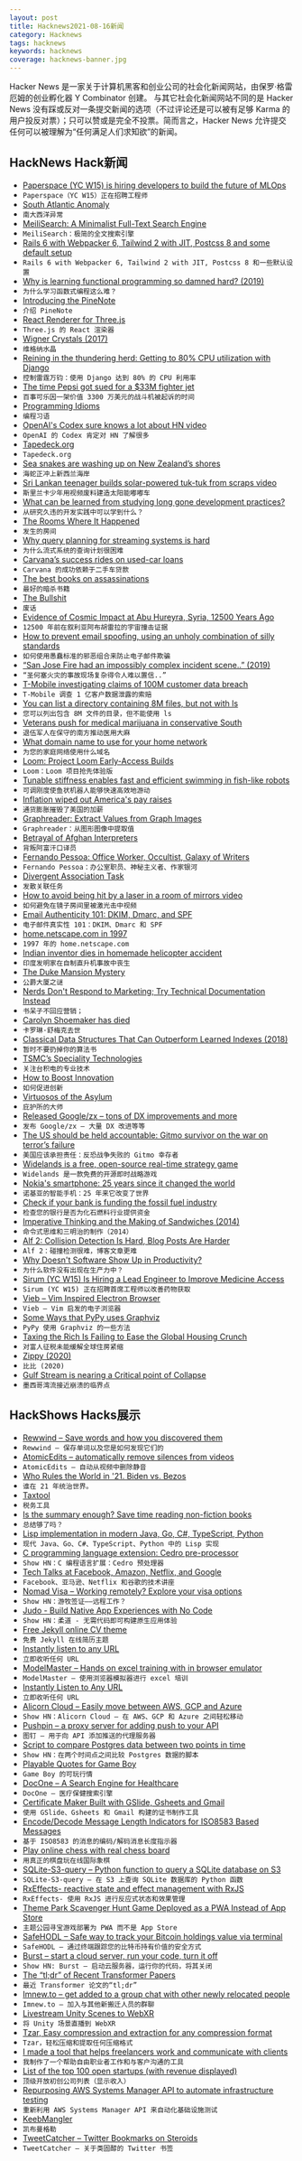 ```yaml
---
layout: post
title: Hacknews2021-08-16新闻
category: Hacknews
tags: hacknews
keywords: hacknews
coverage: hacknews-banner.jpg
---
```


Hacker News 是一家关于计算机黑客和创业公司的社会化新闻网站，由保罗·格雷厄姆的创业孵化器 Y Combinator 创建。
与其它社会化新闻网站不同的是 Hacker News 没有踩或反对一条提交新闻的选项（不过评论还是可以被有足够 Karma 的用户投反对票）；只可以赞或是完全不投票。简而言之，Hacker News 允许提交任何可以被理解为“任何满足人们求知欲”的新闻。

## HackNews Hack新闻


- [Paperspace (YC W15) is hiring developers to build the future of MLOps](https://www.paperspace.com/careers)
- `Paperspace（YC W15）正在招聘工程师`
- [South Atlantic Anomaly](https://en.wikipedia.org/wiki/South_Atlantic_Anomaly)
- `南大西洋异常`
- [MeiliSearch: A Minimalist Full-Text Search Engine](https://tech.marksblogg.com/meilisearch-full-text-search.html)
- `MeiliSearch：极简的全文搜索引擎`
- [Rails 6 with Webpacker 6, Tailwind 2 with JIT, Postcss 8 and some default setup](https://nauman.medium.com/my-rails-project-default-setup-a577677703d2)
- `Rails 6 with Webpacker 6, Tailwind 2 with JIT, Postcss 8 和一些默认设置`
- [Why is learning functional programming so damned hard? (2019)](https://cscalfani.medium.com/why-is-learning-functional-programming-so-damned-hard-bfd00202a7d1)
- `为什么学习函数式编程这么难？ `
- [Introducing the PineNote](https://www.pine64.org/2021/08/15/introducing-the-pinenote/)
- `介绍 PineNote`
- [React Renderer for Three.js](https://github.com/pmndrs/react-three-fiber)
- `Three.js 的 React 渲染器`
- [Wigner Crystals (2017)](https://johncarlosbaez.wordpress.com/2017/12/07/wigner-crystals/)
- `维格纳水晶`
- [Reining in the thundering herd: Getting to 80% CPU utilization with Django](https://blog.clubhouse.com/reining-in-the-thundering-herd-with-django-and-gunicorn/)
- `控制雷霆万钧：使用 Django 达到 80% 的 CPU 利用率`
- [The time Pepsi got sued for a $33M fighter jet](https://thehustle.co/leonard-v-pepsi-harrier-jet-lawsuit)
- `百事可乐因一架价值 3300 万美元的战斗机被起诉的时间`
- [Programming Idioms](https://programming-idioms.org/)
- `编程习语`
- [OpenAI's Codex sure knows a lot about HN video](https://www.youtube.com/watch?v=aneK0TUUAfA)
- `OpenAI 的 Codex 肯定对 HN 了解很多`
- [Tapedeck.org](http://tapedeck.org/)
- `Tapedeck.org`
- [Sea snakes are washing up on New Zealand’s shores](https://www.theguardian.com/world/2021/aug/14/case-of-the-mystery-sea-snakes-why-are-reptiles-washing-up-on-new-zealands-shores)
- `海蛇正冲上新西兰海岸`
- [Sri Lankan teenager builds solar-powered tuk-tuk from scraps video](https://www.bbc.co.uk/news/av/world-asia-58192468)
- `斯里兰卡少年用视频废料建造太阳能嘟嘟车`
- [What can be learned from studying long gone development practices?](https://shape-of-code.coding-guidelines.com/2021/08/01/what-can-be-learned-from-studying-long-gone-development-practices/)
- `从研究久违的开发实践中可以学到什么？`
- [The Rooms Where It Happened](https://www.wilsonquarterly.com/quarterly/conflict-resolution/the-rooms-where-it-happened/)
- `发生的房间`
- [Why query planning for streaming systems is hard](https://scattered-thoughts.net/writing/why-query-planning-for-streaming-systems-is-hard)
- `为什么流式系统的查询计划很困难`
- [Carvana’s success rides on used-car loans](https://www.wsj.com/articles/carvanas-success-rides-on-used-car-loans-11629019801)
- `Carvana 的成功依赖于二手车贷款`
- [The best books on assassinations](https://fivebooks.com/best-books/assassination-michael-burleigh/)
- `最好的暗杀书籍`
- [The Bullshit](https://walterkirn.substack.com/p/the-bullshit)
- `废话`
- [Evidence of Cosmic Impact at Abu Hureyra, Syria, 12500 Years Ago](https://www.nature.com/articles/s41598-020-60867-w)
- `12500 年前在叙利亚阿布胡雷拉的宇宙撞击证据`
- [How to prevent email spoofing, using an unholy combination of silly standards](https://simonandrews.ca/articles/how-to-set-up-spf-dkim-dmarc)
- `如何使用愚蠢标准的邪恶组合来防止电子邮件欺骗`
- [“San Jose Fire had an impossibly complex incident scene..” (2019)](https://www.facebook.com/groups/firebuffing/posts/715890382181744/)
- `“圣何塞火灾的事故现场复杂得令人难以置信..”`
- [T-Mobile investigating claims of 100M customer data breach](https://www.reuters.com/article/t-mobile-us-data/update-1-t-mobile-investigating-claims-of-customer-data-breach-idUSL1N2PM0K7)
- `T-Mobile 调查 1 亿客户数据泄露的索赔`
- [You can list a directory containing 8M files, but not with ls](http://be-n.com/spw/you-can-list-a-million-files-in-a-directory-but-not-with-ls.html)
- `您可以列出包含 8M 文件的目录，但不能使用 ls`
- [Veterans push for medical marijuana in conservative South](https://www.stripes.com/veterans/2021-08-15/veterans-push-medical-marijuana-us-south-2563514.html)
- `退伍军人在保守的南方推动医用大麻`
- [What domain name to use for your home network](https://www.ctrl.blog/entry/homenet-domain-name.html)
- `为您的家庭网络使用什么域名`
- [Loom: Project Loom Early-Access Builds](https://jdk.java.net/loom/)
- `Loom：Loom 项目抢先体验版`
- [Tunable stiffness enables fast and efficient swimming in fish-like robots](https://robotics.sciencemag.org/content/6/57/eabe4088)
- `可调刚度使鱼状机器人能够快速高效地游动`
- [Inflation wiped out America's pay raises](https://edition.cnn.com/2021/08/10/business/raises-inflation-wages/index.html)
- `通货膨胀摧毁了美国的加薪`
- [Graphreader: Extract Values from Graph Images](http://www.graphreader.com/)
- `Graphreader：从图形图像中提取值`
- [Betrayal of Afghan Interpreters](https://www.theatlantic.com/ideas/archive/2021/08/bidens-betrayal-of-afghans-will-live-in-infamy/619764/)
- `背叛阿富汗口译员`
- [Fernando Pessoa: Office Worker, Occultist, Galaxy of Writers](https://www.nytimes.com/2021/07/13/books/review/fernando-pessoa-biography-richard-zenith.html)
- `Fernando Pessoa：办公室职员、神秘主义者、作家银河`
- [Divergent Association Task](https://www.datcreativity.com/)
- `发散关联任务`
- [How to avoid being hit by a laser in a room of mirrors video](https://www.youtube.com/watch?v=kDZzyi-EaLQ)
- `如何避免在镜子房间里被激光击中视频`
- [Email Authenticity 101: DKIM, Dmarc, and SPF](https://www.alexblackie.com/articles/email-authenticity-dkim-spf-dmarc/)
- `电子邮件真实性 101：DKIM、Dmarc 和 SPF`
- [home.netscape.com in 1997](https://web.archive.org/web/19970220012313/http://home.netscape.com:80/)
- `1997 年的 home.netscape.com`
- [Indian inventor dies in homemade helicopter accident](https://www.thenationalnews.com/world/asia/2021/08/12/indian-inventor-dies-in-homemade-helicopter-accident/)
- `印度发明家在自制直升机事故中丧生`
- [The Duke Mansion Mystery](https://heatinghelp.com/dead-men-tales/the-duke-mansion-mystery/)
- `公爵大厦之谜`
- [Nerds Don't Respond to Marketing; Try Technical Documentation Instead](https://hackernoon.com/nerds-dont-respond-to-marketing-try-technical-documentation-instead)
- `书呆子不回应营销；`
- [Carolyn Shoemaker has died](https://en.wikipedia.org/wiki/Carolyn_S._Shoemaker)
- `卡罗琳·舒梅克去世`
- [Classical Data Structures That Can Outperform Learned Indexes (2018)](https://dawn.cs.stanford.edu//2018/01/11/index-baselines/)
- `暂时不要扔掉你的算法书`
- [TSMC’s Speciality Technologies](https://techtaiwan.com/20210816/tsmc-speciality-technology/)
- `关注台积电的专业技术`
- [How to Boost Innovation](https://www.persuasion.community/p/-how-to-boost-innovation)
- `如何促进创新`
- [Virtuosos of the Asylum](https://literaryreview.co.uk/virtuosos-of-the-asylum)
- `庇护所的大师`
- [Released Google/zx – tons of DX improvements and more](https://github.com/google/zx/releases/tag/3.0.0)
- `发布 Google/zx – 大量 DX 改进等等`
- [The US should be held accountable: Gitmo survivor on the war on terror’s failure](https://www.theguardian.com/us-news/2021/aug/16/guantanamo-detainee-mansoor-adayfi)
- `美国应该承担责任：反恐战争失败的 Gitmo 幸存者`
- [Widelands is a free, open-source real-time strategy game](https://www.widelands.org/)
- `Widelands 是一款免费的开源即时战略游戏`
- [Nokia's smartphone: 25 years since it changed the world](https://www.dw.com/en/nokias-smartphone-25-years-since-it-changed-the-world/a-58841329)
- `诺基亚的智能手机：25 年来它改变了世界`
- [Check if your bank is funding the fossil fuel industry](https://bank.green/)
- `检查您的银行是否为化石燃料行业提供资金`
- [Imperative Thinking and the Making of Sandwiches (2014)](https://scattered-thoughts.net/writing/imperative-thinking-and-the-making-of-sandwiches/)
- `命令式思维和三明治的制作（2014）`
- [Alf 2: Collision Detection Is Hard, Blog Posts Are Harder](https://nicole.express/2021/alf-2-alf-harder.html)
- `Alf 2：碰撞检测很难，博客文章更难`
- [Why Doesn't Software Show Up in Productivity?](https://austinvernon.eth.link/blog/softwareisprocess.html)
- `为什么软件没有出现在生产力中？`
- [Sirum (YC W15) Is Hiring a Lead Engineer to Improve Medicine Access](item?id=28197083)
- `Sirum (YC W15) 正在招聘首席工程师以改善药物获取`
- [Vieb – Vim Inspired Electron Browser](https://vieb.dev)
- `Vieb – Vim 启发的电子浏览器`
- [Some Ways that PyPy uses Graphviz](https://www.pypy.org/posts/2021/04/ways-pypy-graphviz.html)
- `PyPy 使用 Graphviz 的一些方法`
- [Taxing the Rich Is Failing to Ease the Global Housing Crunch](https://www.bloomberg.com/news/features/2021-08-16/taxing-the-rich-do-housing-prices-fall-when-empty-second-homes-are-taxed)
- `对富人征税未能缓解全球住房紧缩`
- [Zippy (2020)](https://codetapper.com/atari-st/st-interviews/zippy/)
- `比比 (2020)`
- [Gulf Stream is nearing a Critical point of Collapse](https://www.severe-weather.eu/global-weather/gulf-stream-collapse-amoc-weakening-usa-europe-fa/)
- `墨西哥湾流接近崩溃的临界点`


## HackShows Hacks展示

- [ Rewwind – Save words and how you discovered them](https://rewwind.co)
- `Rewwind – 保存单词以及您是如何发现它们的`
- [ AtomicEdits – automatically remove silences from videos](https://github.com/SuboptimalEng/AtomicEdits)
- `AtomicEdits – 自动从视频中删除静音`
- [ Who Rules the World in '21. Biden vs. Bezos](https://www.smallgiants.agency/who-rules-the-world)
- `谁在 21 年统治世界。`
- [ Taxtool](https://github.com/TimDaub/taxtool)
- `税务工具`
- [ Is the summary enough? Save time reading non-fiction books](https://is-the-summary-enough.herokuapp.com/)
- `总结够了吗？`
- [ Lisp implementation in modern Java, Go, C#, TypeScript, Python](https://github.com/eatonphil/lisp-rosetta-stone)
- `现代 Java、Go、C#、TypeScript、Python 中的 Lisp 实现`
- [ C programming language extension: Cedro pre-processor](https://sentido-labs.com/en/library/cedro/202106171400/)
- `Show HN：C 编程语言扩展：Cedro 预处理器`
- [ Tech Talks at Facebook, Amazon, Netflix, and Google](item?id=28165578)
- `Facebook、亚马逊、Netflix 和谷歌的技术讲座`
- [ Nomad Visa – Working remotely? Explore your visa options](https://nomadvisa.io/)
- `Show HN：游牧签证——远程工作？`
- [ Judo - Build Native App Experiences with No Code](https://www.judo.app/)
- `Show HN：柔道 - 无需代码即可构建原生应用体验`
- [ Free Jekyll online CV theme](https://github.com/Stavrospanakakis/jekyll-cv)
- `免费 Jekyll 在线简历主题`
- [ Instantly listen to any URL](https://per.quest/)
- `立即收听任何 URL`
- [ ModelMaster – Hands on excel training with in browser emulator](https://modelmaster.io/lessons?filters=General%20Excel)
- `ModelMaster – 使用浏览器模拟器进行 excel 培训`
- [ Instantly Listen to Any URL](https://per.quest)
- `立即收听任何 URL`
- [ Alicorn Cloud – Easily move between AWS, GCP and Azure](https://alicorncloud.io/)
- `Show HN：Alicorn Cloud – 在 AWS、GCP 和 Azure 之间轻松移动`
- [ Pushpin – a proxy server for adding push to your API](https://github.com/fanout/pushpin)
- `图钉 – 用于向 API 添加推送的代理服务器`
- [ Script to compare Postgres data between two points in time](item?id=28175845)
- `Show HN：在两个时间点之间比较 Postgres 数据的脚本`
- [ Playable Quotes for Game Boy](https://tenmile.quote.games/)
- `Game Boy 的可玩行情`
- [ DocOne – A Search Engine for Healthcare](item?id=28177885)
- `DocOne – 医疗保健搜索引擎`
- [ Certificate Maker Built with GSlide, Gsheets and Gmail](https://www.certifysimple.app)
- `使用 GSlide、Gsheets 和 Gmail 构建的证书制作工具`
- [ Encode/Decode Message Length Indicators for ISO8583 Based Messages](https://github.com/americanexpress/simplemli)
- `基于 ISO8583 的消息的编码/解码消息长度指示器`
- [ Play online chess with real chess board](https://github.com/karayaman/Play-online-chess-with-real-chess-board/blob/main/README.md)
- `用真正的棋盘玩在线国际象棋`
- [ SQLite-S3-query – Python function to query a SQLite database on S3](https://github.com/michalc/sqlite-s3-query)
- `SQLite-S3-query – 在 S3 上查询 SQLite 数据库的 Python 函数`
- [ RxEffects- reactive state and effect management with RxJS](https://github.com/mnasyrov/rx-effects)
- `RxEffects- 使用 RxJS 进行反应式状态和效果管理`
- [ Theme Park Scavenger Hunt Game Deployed as a PWA Instead of App Store](https://white-meadow-011ecd910.azurestaticapps.net/new-game)
- `主题公园寻宝游戏部署为 PWA 而不是 App Store`
- [ SafeHODL – Safe way to track your Bitcoin holdings value via terminal](https://github.com/alfonmga/safehodl)
- `SafeHODL – 通过终端跟踪您的比特币持有价值的安全方式`
- [ Burst – start a cloud server, run your code, turn it off](https://burstable.ai)
- `Show HN: Burst – 启动云服务器，运行你的代码，将其关闭`
- [ The “tl;dr” of Recent Transformer Papers](https://github.com/will-thompson-k/tldr-transformers)
- `最近 Transformer 论文的“tl;dr”`
- [ Imnew.to – get added to a group chat with other newly relocated people](https://imnew.to)
- `Imnew.to – 加入与其他新搬迁人员的群聊`
- [ Livestream Unity Scenes to WebXR](https://unitystreamer.com/)
- `将 Unity 场景直播到 WebXR`
- [ Tzar, Easy compression and extraction for any compression format](https://github.com/DanielVZ96/tzar)
- `Tzar，轻松压缩和提取任何压缩格式`
- [ I made a tool that helps freelancers work and communicate with clients](https://swair.app)
- `我制作了一个帮助自由职业者工作和与客户沟通的工具`
- [ List of the top 100 open startups (with revenue displayed)](https://makerlead.com)
- `顶级开放初创公司列表（显示收入）`
- [ Repurposing AWS Systems Manager API to automate infrastructure testing](https://github.com/ankitwal/ssm-tester)
- `重新利用 AWS Systems Manager API 来自动化基础设施测试`
- [ KeebMangler](https://github.com/Diablo-D3/KeebMangler)
- `凯布曼格勒`
- [ TweetCatcher – Twitter Bookmarks on Steroids](item?id=28192276)
- `TweetCatcher – 关于类固醇的 Twitter 书签`

